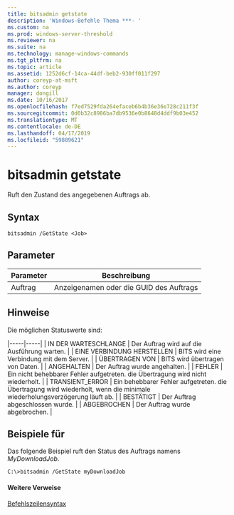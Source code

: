 ```yaml
---
title: bitsadmin getstate
description: 'Windows-Befehle Thema ***- '
ms.custom: na
ms.prod: windows-server-threshold
ms.reviewer: na
ms.suite: na
ms.technology: manage-windows-commands
ms.tgt_pltfrm: na
ms.topic: article
ms.assetid: 1252d6cf-14ca-44df-beb2-930ff011f297
author: coreyp-at-msft
ms.author: coreyp
manager: dongill
ms.date: 10/16/2017
ms.openlocfilehash: f7ed7529fda264efaceb6b4b36e36e728c211f3f
ms.sourcegitcommit: 0d0b32c8986ba7db9536e0b8648d4ddf9b03e452
ms.translationtype: MT
ms.contentlocale: de-DE
ms.lasthandoff: 04/17/2019
ms.locfileid: "59889621"
---
```

# <a name="bitsadmin-getstate"></a>bitsadmin getstate



Ruft den Zustand des angegebenen Auftrags ab.

## <a name="syntax"></a>Syntax

```
bitsadmin /GetState <Job>
```

## <a name="parameters"></a>Parameter

|Parameter|Beschreibung|
|---------|-----------|
|Auftrag|Anzeigenamen oder die GUID des Auftrags|

## <a name="remarks"></a>Hinweise

Die möglichen Statuswerte sind:

|-----|-----| | IN DER WARTESCHLANGE | Der Auftrag wird auf die Ausführung warten. | | EINE VERBINDUNG HERSTELLEN | BITS wird eine Verbindung mit dem Server. | | ÜBERTRAGEN VON | BITS wird übertragen von Daten. | | ANGEHALTEN | Der Auftrag wurde angehalten. | | FEHLER | Ein nicht behebbarer Fehler aufgetreten. die Übertragung wird nicht wiederholt. | | TRANSIENT_ERROR | Ein behebbarer Fehler aufgetreten. die Übertragung wird wiederholt, wenn die minimale wiederholungsverzögerung läuft ab. | | BESTÄTIGT | Der Auftrag abgeschlossen wurde. | | ABGEBROCHEN | Der Auftrag wurde abgebrochen. |

## <a name="BKMK_examples"></a>Beispiele für

Das folgende Beispiel ruft den Status des Auftrags namens *MyDownloadJob*.
```
C:\>bitsadmin /GetState myDownloadJob
```

#### <a name="additional-references"></a>Weitere Verweise

[Befehlszeilensyntax](command-line-syntax-key.md)